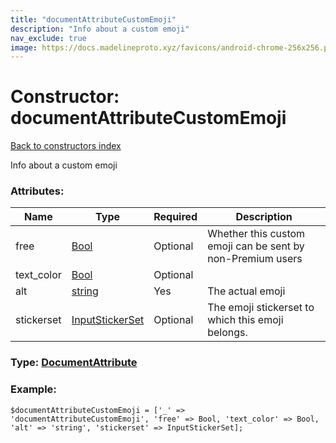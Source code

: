 ```yaml
---
title: "documentAttributeCustomEmoji"
description: "Info about a custom emoji"
nav_exclude: true
image: https://docs.madelineproto.xyz/favicons/android-chrome-256x256.png
---
```

# Constructor: documentAttributeCustomEmoji  
[Back to constructors index](/API_docs/constructors/index.html)



Info about a custom emoji

### Attributes:

| Name     |    Type       | Required | Description |
|----------|---------------|----------|-------------|
|free|[Bool](/API_docs/types/Bool.html) | Optional|Whether this custom emoji can be sent by non-Premium users|
|text\_color|[Bool](/API_docs/types/Bool.html) | Optional|
|alt|[string](/API_docs/types/string.html) | Yes|The actual emoji|
|stickerset|[InputStickerSet](/API_docs/types/InputStickerSet.html) | Optional|The emoji stickerset to which this emoji belongs.|



### Type: [DocumentAttribute](/API_docs/types/DocumentAttribute.html)


### Example:

```
$documentAttributeCustomEmoji = ['_' => 'documentAttributeCustomEmoji', 'free' => Bool, 'text_color' => Bool, 'alt' => 'string', 'stickerset' => InputStickerSet];
```  
